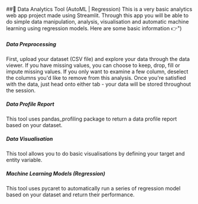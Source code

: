 ##👋 Data Analytics Tool (AutoML | Regression)
This is a very basic analytics web app project made using Streamlit. Through this app you will be able to do simple data manipulation, analysis, visualisation and automatic machine learning using regression models. Here are some basic information 👉")
##### Data Preprocessing
First, upload your dataset (CSV file) and explore your data through the data viewer. If you have missing values, you can choose to keep, drop, fill or impute missing values. If you only want to examine a few column, deselect the columns you'd like to remove from this analysis. Once you're satisfied with the data, just head onto either tab - your data will be stored throughout the session.
##### Data Profile Report
This tool uses pandas_profiling package to return a data profile report based on your dataset.
##### Data Visualisation
This tool allows you to do basic visualisations by defining your target and entity variable.
##### Machine Learning Models (Regression)
This tool uses pycaret to automatically run a series of regression model based on your dataset and return their performance.

    

